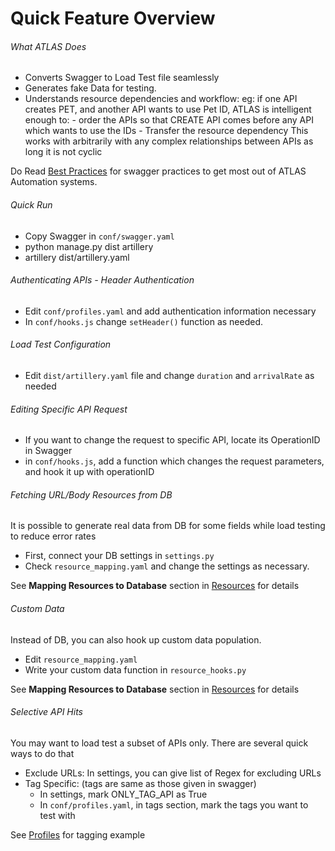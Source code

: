 Quick Feature Overview
======================

###### What ATLAS Does

- Converts Swagger to Load Test file seamlessly
- Generates fake Data for testing.
- Understands resource dependencies and workflow:
    eg: if one API creates PET, and another API wants to use Pet ID,
    ATLAS is intelligent enough to:
        - order the APIs so that CREATE API comes before any API which wants to use the IDs
        - Transfer the resource dependency
    This works with arbitrarily with any complex relationships between APIs as long it is not cyclic

Do Read [Best Practices](docs/best_practices.md) for swagger practices to get most out of ATLAS Automation systems.

###### Quick Run
- Copy Swagger in `conf/swagger.yaml`
- python manage.py dist artillery
- artillery dist/artillery.yaml


###### Authenticating APIs - Header Authentication
- Edit `conf/profiles.yaml` and add authentication information necessary
- In `conf/hooks.js` change `setHeader()` function as needed.


###### Load Test Configuration
- Edit `dist/artillery.yaml` file and change `duration` and `arrivalRate` as needed


###### Editing Specific API Request
- If you want to change the request to specific API, locate its OperationID in Swagger
- in `conf/hooks.js`, add a function which changes the request parameters, and hook it up with operationID


###### Fetching URL/Body Resources from DB
It is possible to generate real data from DB for some fields while load testing to reduce error rates
- First, connect your DB settings in `settings.py`
- Check `resource_mapping.yaml` and change the settings as necessary.

See **Mapping Resources to Database** section in [Resources](resources.md) for details

###### Custom Data
Instead of DB, you can also hook up custom data population.
- Edit `resource_mapping.yaml`
- Write your custom data function in `resource_hooks.py`

See **Mapping Resources to Database** section in [Resources](resources.md) for details


###### Selective API Hits
You may want to load test a subset of APIs only. There are several quick ways to do that
- Exclude URLs: In settings, you can give list of Regex for excluding URLs
- Tag Specific: (tags are same as those given in swagger)
    - In settings, mark ONLY_TAG_API as True
    - In `conf/profiles.yaml`, in tags section, mark the tags you want to test with

See [Profiles](profiles.md) for tagging example
